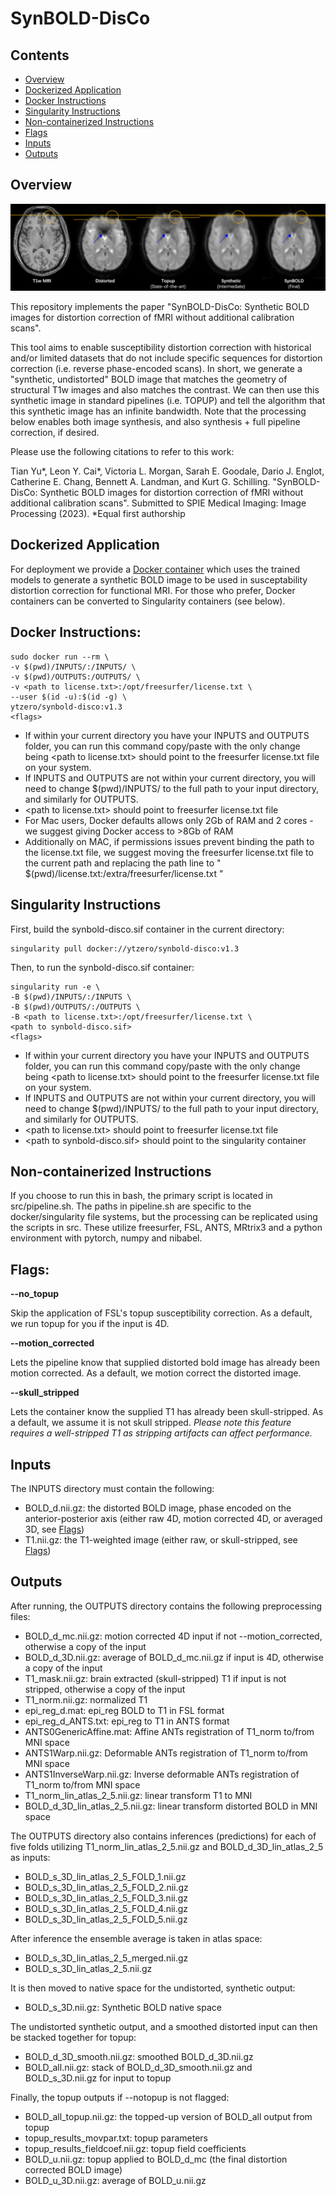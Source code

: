 # SynBOLD-DisCo

## Contents

* [Overview](#overview)
* [Dockerized Application](#dockerized-application)
* [Docker Instructions](#docker-instructions)
* [Singularity Instructions](#singularity-instructions)
* [Non-containerized Instructions](#non-containerized-instructions)
* [Flags](#flags)
* [Inputs](#inputs)
* [Outputs](#outputs)

## Overview

![Overview](https://github.com/MASILab/SynBOLD-DisCo/raw/main/overview.png)

This repository implements the paper "SynBOLD-DisCo: Synthetic BOLD images for distortion correction of fMRI without additional calibration scans". 

This tool aims to enable susceptibility distortion correction with historical and/or limited datasets that do not include specific sequences for distortion correction (i.e. reverse phase-encoded scans). In short, we generate a "synthetic, undistorted" BOLD image that matches the geometry of structural T1w images and also matches the contrast. We can then use this synthetic image in standard pipelines (i.e. TOPUP) and tell the algorithm that this synthetic image has an infinite bandwidth. Note that the processing below enables both image synthesis, and also synthesis + full pipeline correction, if desired. 

Please use the following citations to refer to this work:

Tian Yu*, Leon Y. Cai*, Victoria L. Morgan, Sarah E. Goodale, Dario J. Englot, Catherine E. Chang, Bennett A. Landman, and Kurt G. Schilling. "SynBOLD-DisCo: Synthetic BOLD images for distortion correction of fMRI without additional calibration scans". Submitted to SPIE Medical Imaging: Image Processing (2023). *Equal first authorship

## Dockerized Application
For deployment we provide a [Docker container](https://hub.docker.com/repository/docker/ytzero/synbold-disco) which uses the trained models to generate a synthetic BOLD image to be used in susceptability distortion correction for functional MRI. For those who prefer, Docker containers can be converted to Singularity containers (see below).

## Docker Instructions:

```
sudo docker run --rm \
-v $(pwd)/INPUTS/:/INPUTS/ \
-v $(pwd)/OUTPUTS:/OUTPUTS/ \
-v <path to license.txt>:/opt/freesurfer/license.txt \
--user $(id -u):$(id -g) \
ytzero/synbold-disco:v1.3
<flags>
```

* If within your current directory you have your INPUTS and OUTPUTS folder, you can run this command copy/paste with the only change being \<path to license.txt\> should point to the freesurfer license.txt file on your system.
* If INPUTS and OUTPUTS are not within your current directory, you will need to change $(pwd)/INPUTS/ to the full path to your input directory, and similarly for OUTPUTS.
* \<path to license.txt\> should point to freesurfer license.txt file
* For Mac users, Docker defaults allows only 2Gb of RAM and 2 cores - we suggest giving Docker access to >8Gb of RAM 
* Additionally on MAC, if permissions issues prevent binding the path to the license.txt file, we suggest moving the freesurfer license.txt file to the current path and replacing the path line to " $(pwd)/license.txt:/extra/freesurfer/license.txt "


## Singularity Instructions

First, build the synbold-disco.sif container in the current directory:

```
singularity pull docker://ytzero/synbold-disco:v1.3
```

Then, to run the synbold-disco.sif container:

```
singularity run -e \
-B $(pwd)/INPUTS/:/INPUTS \
-B $(pwd)/OUTPUTS/:/OUTPUTS \
-B <path to license.txt>:/opt/freesurfer/license.txt \
<path to synbold-disco.sif>
<flags>
```

* If within your current directory you have your INPUTS and OUTPUTS folder, you can run this command copy/paste with the only change being \<path to license.txt\> should point to the freesurfer license.txt file on your system.
* If INPUTS and OUTPUTS are not within your current directory, you will need to change $(pwd)/INPUTS/ to the full path to your input directory, and similarly for OUTPUTS.
* \<path to license.txt\> should point to freesurfer license.txt file
* \<path to synbold-disco.sif\> should point to the singularity container

## Non-containerized Instructions

If you choose to run this in bash, the primary script is located in src/pipeline.sh. The paths in pipeline.sh are specific to the docker/singularity file systems, but the processing can be replicated using the scripts in src. These utilize freesurfer, FSL, ANTS, MRtrix3 and a python environment with pytorch, numpy and nibabel.

## Flags:

**--no_topup**

Skip the application of FSL's topup susceptibility correction. As a default, we run topup for you if the input is 4D.

**--motion_corrected**

Lets the pipeline know that supplied distorted bold image has already been motion corrected. As a default, we motion correct the distorted image.

**--skull_stripped**

Lets the container know the supplied T1 has already been skull-stripped. As a default, we assume it is not skull stripped. *Please note this feature requires a well-stripped T1 as stripping artifacts can affect performance.*

## Inputs

The INPUTS directory must contain the following:

* BOLD_d.nii.gz: the distorted BOLD image, phase encoded on the anterior-posterior axis (either raw 4D, motion corrected 4D, or averaged 3D, see [Flags](#flags))
* T1.nii.gz: the T1-weighted image (either raw, or skull-stripped, see [Flags](#flags))

## Outputs

After running, the OUTPUTS directory contains the following preprocessing files:

* BOLD_d_mc.nii.gz: motion corrected 4D input if not --motion_corrected, otherwise a copy of the input
* BOLD_d_3D.nii.gz: average of BOLD_d_mc.nii.gz if input is 4D, otherwise a copy of the input
* T1_mask.nii.gz: brain extracted (skull-stripped) T1 if input is not stripped, otherwise a copy of the input
* T1_norm.nii.gz: normalized T1
* epi_reg_d.mat: epi_reg BOLD to T1 in FSL format
* epi_reg_d_ANTS.txt: epi_reg to T1 in ANTS format
* ANTS0GenericAffine.mat: Affine ANTs registration of T1_norm to/from MNI space
* ANTS1Warp.nii.gz: Deformable ANTs registration of T1_norm to/from MNI space  
* ANTS1InverseWarp.nii.gz: Inverse deformable ANTs registration of T1_norm to/from MNI space  
* T1_norm_lin_atlas_2_5.nii.gz: linear transform T1 to MNI
* BOLD_d_3D_lin_atlas_2_5.nii.gz: linear transform distorted BOLD in MNI space

The OUTPUTS directory also contains inferences (predictions) for each of five folds utilizing T1_norm_lin_atlas_2_5.nii.gz and BOLD_d_3D_lin_atlas_2_5 as inputs:

* BOLD_s_3D_lin_atlas_2_5_FOLD_1.nii.gz 
* BOLD_s_3D_lin_atlas_2_5_FOLD_2.nii.gz
* BOLD_s_3D_lin_atlas_2_5_FOLD_3.nii.gz  
* BOLD_s_3D_lin_atlas_2_5_FOLD_4.nii.gz  
* BOLD_s_3D_lin_atlas_2_5_FOLD_5.nii.gz  

After inference the ensemble average is taken in atlas space:

* BOLD_s_3D_lin_atlas_2_5_merged.nii.gz  
* BOLD_s_3D_lin_atlas_2_5.nii.gz         

It is then moved to native space for the undistorted, synthetic output:

* BOLD_s_3D.nii.gz: Synthetic BOLD native space              

The undistorted synthetic output, and a smoothed distorted input can then be stacked together for topup:

* BOLD_d_3D_smooth.nii.gz: smoothed BOLD_d_3D.nii.gz
* BOLD_all.nii.gz: stack of BOLD_d_3D_smooth.nii.gz and BOLD_s_3D.nii.gz for input to topup        

Finally, the topup outputs if --notopup is not flagged:

* BOLD_all_topup.nii.gz: the topped-up version of BOLD_all output from topup
* topup_results_movpar.txt: topup parameters
* topup_results_fieldcoef.nii.gz: topup field coefficients
* BOLD_u.nii.gz: topup applied to BOLD_d_mc (the final distortion corrected BOLD image)
* BOLD_u_3D.nii.gz: average of BOLD_u.nii.gz
